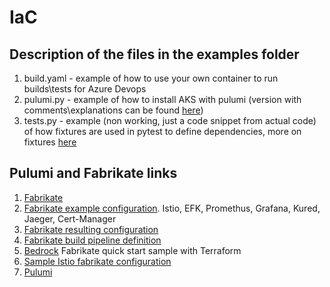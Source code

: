 # IaC

## Description of the files in the examples folder

1. build.yaml - example of how to use your own container to run builds\tests for Azure Devops
2. pulumi.py - example of how to install AKS with pulumi (version with comments\explanations can be found [here](https://pulumi.io/quickstart/azure/tutorial-azure-kubernetes-service.html))
3. tests.py - example (non working, just a code snippet from actual code) of how fixtures are used in pytest to define dependencies, more on fixtures [here](https://docs.pytest.org/en/latest/fixture.html)

## Pulumi and Fabrikate links

1. [Fabrikate](https://github.com/Microsoft/fabrikate)
2. [Fabrikate example configuration](https://dev.azure.com/4c74356b41/_git/fabrikate). Istio, EFK, Promethus, Grafana, Kured, Jaeger, Cert-Manager
3. [Fabrikate resulting configuration](https://github.com/4c74356b41/fabrikate-generated)
4. [Fabrikate build pipeline definition](https://dev.azure.com/4c74356b41/_git/fabrikate?path=%2Fazure-pipeline.yml&version=GBmaster)
5. [Bedrock](https://github.com/Microsoft/bedrock) Fabrikate quick start sample with Terraform
6. [Sample Istio fabrikate configuration](https://github.com/4c74356b41/fabrikate-istio)
7. [Pulumi](https://pulumi.io/)
